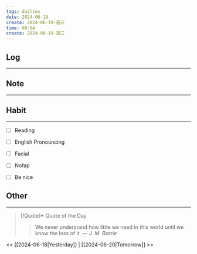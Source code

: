 ```yaml
---
tags: dailies  
date: 2024-06-19
create: 2024-06-19-週三
time: 09:04
create: 2024-06-19-週三
---
```


## Log
---


## Note
---


## Habit
---
- [ ] Reading
- [ ] English Pronouncing
- [ ] Facial
- [ ] Nofap
- [ ] Be nice


## Other
---

> [!Quote]+ Quote of the Day
> > We never understand how little we need in this world until we know the loss of it.
> — <cite>J. M. Barrie</cite>

<< [[2024-06-18|Yesterday]] | [[2024-06-20|Tomorrow]] >>